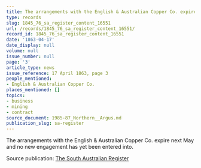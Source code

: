 ```yaml
---
title: The arrangements with the English & Australian Copper Co. expire next May
type: records
slug: 1845_76_sa_register_content_16551
url: /records/1845_76_sa_register_content_16551/
record_id: 1845_76_sa_register_content_16551
date: '1863-04-17'
date_display: null
volume: null
issue_number: null
page: '3'
article_type: news
issue_reference: 17 April 1863, page 3
people_mentioned:
- English & Australian Copper Co.
places_mentioned: []
topics:
- business
- mining
- contract
source_document: 1985-87_Northern__Argus.md
publication_slug: sa-register
---
```


The arrangements with the English & Australian Copper Co. expire next May and no new engagement has yet been entered into.

Source publication: [The South Australian Register](/publications/sa-register/)
